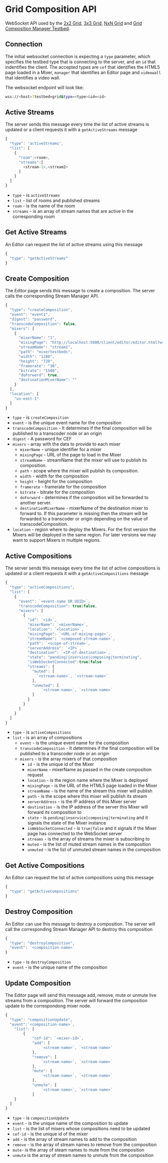 # Grid Composition API
WebSocket API used by the [2x2 Grid](../src/page/sample-mixer-pages/2x2), [3x3 Grid](../src/page/sample-mixer-pages/3x3), [NxN Grid](../src/page/sample-mixer-pages/nxn) and [Grid Composition Manager Testbed](../src/page/sm-mixer/gridMixerCompositionStreamManagerProxy).

## Connection

The initial websocket connection is expecting a `type` parameter, which specifies the testbed type that is connecting to the server, and an `id` that indentifies the client. The accepted types are `cef` that identifies the HTML5 page loaded in a Mixer, `manager` that identifies an Editor page and `videowall` that identifies a video wall. 

The websocket endpoint will look like:

```sh
wss://<host>?testbed=grid&type=<type>&id=<id>
```

## Active Streams
The server sends this message every time the list of active streams is updated or a client requests it with a `getActiveStreams` message

```js
{
  "type": 'activeStreams',
  "list": [
    {
      "room":<room>,
      "streams":[
        <stream-1>,<stream2>
      ]
    }
  ]
}
```
* `type` - is `activeStreams`
* `list` - list of rooms and published streams
* `room` - is the name of the room
* `streams` - is an array of stream names that are active in the corresponding room

## Get Active Streams
An Editor can request the list of active streams using this message 

```js
{
  "type": "getActiveStreams"
}
```

## Create Composition
The Editor page sends this message to create a composition. The server calls the corresponding Stream Manager API.

```js
{
  "type": "createComposition",
  "event": "event1",
  "digest": "password",
  "transcodeComposition": false,
  "mixers": [
    {
      "mixerName": "1",
      "mixingPage": "http://localhost:5080/client/editor/editor.html?ws=localhost:8000",
      "streamName": "stream1",
      "path": "mixertestbeds",
      "width": "1280",
      "height": "720",
      "framerate": "30",
      "bitrate": "1500",
      "doForward": true,
      "destinationMixerName": ""
    }
  ],
  "location": [
    "us-east-1"
  ]
}
```
* `type` - is `createComposition`
* `event` - is the unique event name for the composition
* `transcodeComposition` - It determines if the final composition will be published to a transcoder node or an origin
* `digest` - A password for CEF 
* `mixers` - array with the data to provide to each mixer
  * `mixerName` - unique identifier for a mixer 
  * `mixingPage` - URL of the page to load in the Mixer
  * `streamName` - streamName that the mixer will use to publish its composition. 
  * `path` - scope where the mixer will publish its composition. 
  * `width` - width for the composition
  * `height` - height for the composition
  * `framerate` - framerate for the composition
  * `bitrate` - bitrate for the composition
  * `doForward` - determines if the composition will be forwarded to another server. 
  * `destinationMixerName` - mixerName of the destination mixer to forward to. If this parameter is missing then the stream will be forwarded to a transcoder or origin depending on the value of transcodeComposition.
* `location` - region where to deploy the Mixers. For the first version the Mixers will be deployed in the same region. For later versions we may want to support Mixers in multiple regions. 

## Active Compositions
The server sends this message every time the list of active compositions is updated or a client requests it with a `getActiveCompositions` message

```js
{
  "type": "activeCompositions",
  "list": [
    {
      "event": `<event-name OR UUID>`, 
      "transcodeComposition": true|false,
      "mixers": [
        {
          "id": `<id>`,
          "mixerName": `<mixerName>`,
          "location": `<location>`,
          "mixingPage": `<URL-of-mixing-page>`,
          "streamName": `<composed-stream-name>`,
          "path": `<scope-of-stream>`,
          "serverAddress": `<IP>`,
          "destination": `<IP-of-destination>`,
          "state": "pending|inservice|composing|terminating",
          "isWebSocketConnected":true|false
          "streams": {
            "muted": [
              `<stream-name>`, `<stream-name>`
            ],
            "unmuted": [
                `<stream-name>`, `<stream-name>`
            ]
          }
        }
      ]
    }
  ]
}
```
* `type` - is `activeCompositions`
* `list` - is an array of compositions
  * `event` - is the unique event name for the composition
  * `transcodeComposition` - It determines if the final composition will be published to a transcoder node or an origin
  * `mixers` - is the array mixers of that composition 
    * `id` - is the unique id of the Mixer
    * `mixerName` - mixerName as passed in the create composition request
    * `location` - is the region name where the Mixer is deployed
    * `mixingPage` - is the URL of the HTML5 page loaded in the Mixer
    * `streamName` - is the name of the stream this mixer will publish
    * `path` - is the scope where this mixer will publish its stream
    * `serverAddress` - is the IP address of this Mixer server
    * `destination` - is the IP address of the server this Mixer will forward its composition to
    * `state` - is `pending|inservice|composing|terminating` and it signals the state of the Mixer instance
    * `isWebSocketConnected` - is `true|false` and it signals if the Mixer page has connected to the WebSocket server
    * `streams` - is the array of streams the mixer is subscribing to
    * `muted` - is the list of muted stream names in the composition 
    * `unmuted` - is the list of unmuted stream names in the composition 

## Get Active Compositions
An Editor can request the list of active compositions using this message 

```js
{
  "type": "getActiveCompositions"
}
```

## Destroy Composition
An Editor can use this message to destroy a composition. The server will call the corresponding Stream Manager API to destroy this composition 

```js
{
  "type": "destroyComposition",
  "event": `<composition-name>`
}
```
* `type` - is `destroyComposition`
* `event` - is the unique name of the composition

## Update Composition
The Editor page will send this message add, remove, mute or unmute live streams from a composition. The server will forward the composition update to the correspondong mixer node. 

```js
{
  "type": "compositionUpdate",
  "event":`<composition-name>`,
	"list": [
		{
			"cef-id": `<mixer-id>`,
			"add": [
				`<stream-name>`, `<stream-name>`
			],
			"remove": [
				`<stream-name>`, `<stream-name>`
			],
			"mute": [
				`<stream-name>`, `<stream-name>`
			],
 			"unmute": [
				`<stream-name>`, `<stream-name>`
			]
    }
  ]
}
```
* `type` - is `compositionUpdate`
* `event` - is the unique name of the composition to update 
* `list` - is the list of mixers whose compositions need to be updated 
* `cef-id` - is the unique id of the mixer 
* `add` - is the array of stream names to add to the composition 
* `remove` - is the array of stream names to remove from the composition 
* `mute`- is the array of steam names to mute from the composition 
* `unmute` is the array of stream names to unmute from the composition 